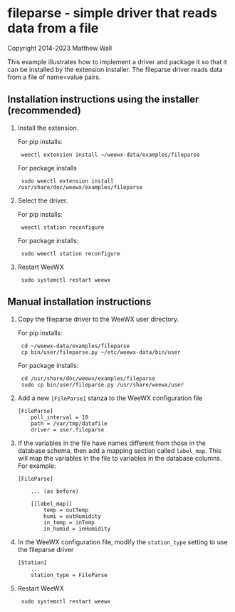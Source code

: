 fileparse - simple driver that reads data from a file
==========

Copyright 2014-2023 Matthew Wall

This example illustrates how to implement a driver and package it so that it
can be installed by the extension installer.  The fileparse driver reads data
from a file of name=value pairs.


Installation instructions using the installer (recommended)
-----------------------------------------------------------

1) Install the extension.

    For pip installs:

        weectl extension install ~/weewx-data/examples/fileparse

    For package installs

        sudo weectl extension install /usr/share/doc/weewx/examples/fileparse

2) Select the driver.

    For pip installs:

        weectl station reconfigure 

    For package installs:

        sudo weectl station reconfigure

3) Restart WeeWX

        sudo systemctl restart weewx


Manual installation instructions
--------------------------------

1) Copy the fileparse driver to the WeeWX user directory.

    For pip installs:

        cd ~/weewx-data/examples/fileparse
        cp bin/user/fileparse.py ~/etc/weewx-data/bin/user

    For package installs:

        cd /usr/share/doc/weewx/examples/fileparse
        sudo cp bin/user/fileparse.py /usr/share/weewx/user

2) Add a new `[FileParse]` stanza to the WeeWX configuration file

       [FileParse]
           poll_interval = 10
           path = /var/tmp/datafile
           driver = user.fileparse

3) If the variables in the file have names different from those in the database
schema, then add a mapping section called `label_map`.  This will map the
variables in the file to variables in the database columns.  For example:

       [FileParse]
    
           ... (as before)
    
           [[label_map]]
               temp = outTemp
               humi = outHumidity
               in_temp = inTemp
               in_humid = inHumidity

4) In the WeeWX configuration file, modify the `station_type` setting to use the
fileparse driver

       [Station]
           ...
           station_type = FileParse

5) Restart WeeWX

        sudo systemctl restart weewx
